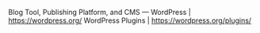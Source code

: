 Blog Tool, Publishing Platform, and CMS — WordPress | https://wordpress.org/
WordPress Plugins | https://wordpress.org/plugins/
